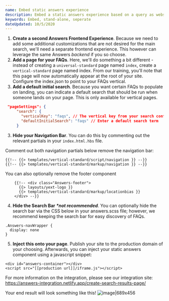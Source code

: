 ```yaml
---
name: Embed static answers experience
description: Embed a static answers experience based on a query as website content.
keywords: Embed, stand-alone, seperate
dateUpdated: 10/5/2020
---
```


1. **Create a second Answers Frontend Experience**. Because we need to add some additional customizations that are not desired for the main search, we'll need a separate frontend experience. This however can leverage the same Answers *backend* if you so choose.
2. **Add a page for your FAQs**. Here, we'll do something a bit different - instead of creating a `universal-standard` page named `index`, create a `vertical-standard` page named index. From our training, you'll note that this page will now automatically appear at the root of your site. Configure the index.json to point to your FAQs vertical.
3. **Add a default initial search**. Because you want certain FAQs to populate on landing, you can indicate a default search that should be run when someone lands on your page. This is only available for vertical pages.
```json
 "pageSettings": {
     "search": {
       "verticalKey": "faqs", // The vertical key from your search configuration
       "defaultInitialSearch": "faqs" // Enter a default search term
     }
```
3. **Hide your Navigation Bar**. You can do this by commenting out the relevant partials in your `index.html.hbs` file. 

Comment out both navigation partials below remove the navigation bar:
```
{{!-- {{> templates/vertical-standard/script/navigation }} --}}
{{!-- {{> templates/vertical-standard/markup/navigation }} --}}
```
You can also optionally remove the footer component
```
    {{!-- <div class="Answers-footer">
      {{> layouts/yext-logo }}
      {{> templates/vertical-standard/markup/locationbias }}
    </div> --}}
```
4. **Hide the Search Bar _*not recommended_**. You can optionally hide the search bar via the CSS below in your answers.scss file; however, we recommend keeping the search bar for easy discovery of FAQs.
```
.Answers-navWrapper {
  display: none
}
```

5. **Inject this onto your page**. Publish your site to the production domain of your choosing. Afterwards, you can inject your static answers component using a javascript snippet:
```
<div id="answers-container"></div>
<script src="[[production url]]/iframe.js"></script>
```
For more information on the integration, please see our integration site: https://answers-integration.netlify.app/create-search-results-page/

Your end result will look something like this! 
![image|689x456](https://aws1.discourse-cdn.com/turtlehead/optimized/2X/b/b0455078473d36b236b990af501d7cce00cc4278_2_1378x912.png) 